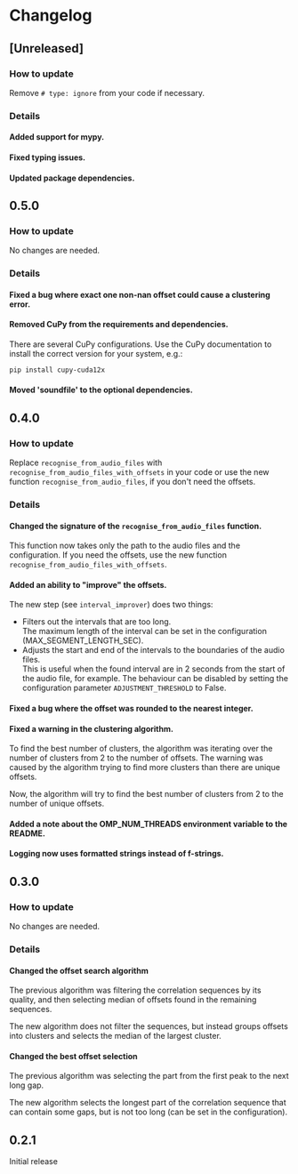 # Changelog

## [Unreleased]

### How to update

Remove `# type: ignore` from your code if necessary.

### Details

#### Added support for mypy.

#### Fixed typing issues.

#### Updated package dependencies.

## 0.5.0

### How to update

No changes are needed.

### Details

#### Fixed a bug where exact one non-nan offset could cause a clustering error.

#### Removed CuPy from the requirements and dependencies.

There are several CuPy configurations. Use the CuPy documentation to install
the correct version for your system, e.g.:

```bash
pip install cupy-cuda12x
```

#### Moved 'soundfile' to the optional dependencies.

## 0.4.0

### How to update

Replace `recognise_from_audio_files` with `recognise_from_audio_files_with_offsets` in your code or
use the new function `recognise_from_audio_files`, if you don't need the offsets.

### Details

#### Changed the signature of the `recognise_from_audio_files` function.

This function now takes only the path to the audio files and the configuration.
If you need the offsets, use the new function `recognise_from_audio_files_with_offsets`.

#### Added an ability to "improve" the offsets.

The new step (see `interval_improver`) does two things:

- Filters out the intervals that are too long.  
  The maximum length of the interval can be set in the configuration (MAX_SEGMENT_LENGTH_SEC).
- Adjusts the start and end of the intervals to the boundaries of the audio files.  
  This is useful when the found interval are in 2 seconds from the start of the audio file, for example.
  The behaviour can be disabled by setting the configuration parameter `ADJUSTMENT_THRESHOLD` to False.

#### Fixed a bug where the offset was rounded to the nearest integer.

#### Fixed a warning in the clustering algorithm.

To find the best number of clusters, the algorithm was iterating over the number
of clusters from 2 to the number of offsets. The warning was caused by the
algorithm trying to find more clusters than there are unique offsets.

Now, the algorithm will try to find the best number of clusters from 2 to the
number of unique offsets.

#### Added a note about the OMP_NUM_THREADS environment variable to the README.

#### Logging now uses formatted strings instead of f-strings.

## 0.3.0

### How to update

No changes are needed.

### Details

#### Changed the offset search algorithm

The previous algorithm was filtering the correlation sequences by its quality,
and then selecting median of offsets found in the remaining sequences.

The new algorithm does not filter the sequences, but instead groups offsets
into clusters and selects the median of the largest cluster.

#### Changed the best offset selection

The previous algorithm was selecting the part from the first peak to the next
long gap.

The new algorithm selects the longest part of the correlation sequence that
can contain some gaps, but is not too long (can be set in the configuration).

## 0.2.1

Initial release